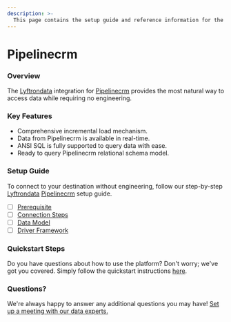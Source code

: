 ```yaml
---
description: >-
  This page contains the setup guide and reference information for the Pipelinecrm source connector.
---
```


# Pipelinecrm

### Overview

The [Lyftrondata](https://www.lyftrondata.com/) integration for [Pipelinecrm](None) provides the most natural way to access data while requiring no engineering.

### Key Features

* Comprehensive incremental load mechanism.
* Data from Pipelinecrm is available in real-time.&#x20;
* ANSI SQL is fully supported to query data with ease.
* Ready to query Pipelinecrm relational schema model.

### Setup Guide

To connect to your destination without engineering, follow our step-by-step [Lyftrondata](https://www.lyftrondata.com/)  [Pipelinecrm](None) setup guide.

* [ ] [Prerequisite](prerequisite.md)
* [ ] [Connection Steps](connection-steps.md)
* [ ] [Data Model](data-model/erd.md)
* [ ] [Driver Framework](driver-framework/)

### Quickstart Steps

Do you have questions about how to use the platform? Don't worry; we've got you covered. Simply follow the quickstart instructions [here](../README.md).

### Questions? <a href="#questions" id="questions"></a>

We're always happy to answer any additional questions you may have! [Set up a meeting with our data experts.](https://www.lyftrondata.com/book-a-meeting/)

